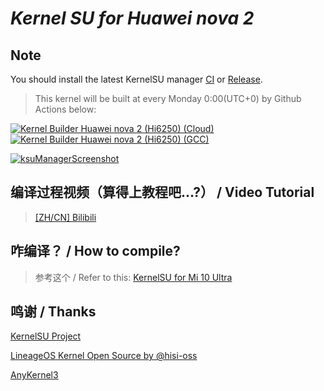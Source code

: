 # *Kernel SU for Huawei nova 2*

## Note
You should install the latest KernelSU manager [CI](https://github.com/tiann/KernelSU/actions/workflows/build-manager.yml) or [Release](https://github.com/tiann/KernelSU/releases).

> This kernel will be built at every Monday 0:00(UTC+0) by Github Actions below:

[![Kernel Builder Huawei nova 2 (Hi6250) (Cloud)](https://github.com/CoolestEnoch/kernel-su-huawei-nova2/actions/workflows/cloud.yml/badge.svg)](https://github.com/CoolestEnoch/kernel-su-huawei-nova2/actions/workflows/cloud.yml)
[![Kernel Builder Huawei nova 2 (Hi6250) (GCC)](https://github.com/CoolestEnoch/kernel-su-huawei-nova2/actions/workflows/legacy.yml/badge.svg)](https://github.com/CoolestEnoch/kernel-su-huawei-nova2/actions/workflows/legacy.yml)

[![ksuManagerScreenshot](/res/ksuManagerScreenShot.jpg)](https://github.com/CoolestEnoch/kernel-su-huawei-nova2)

## 编译过程视频（算得上教程吧...?） / Video Tutorial
> [[ZH/CN] Bilibili](https://www.bilibili.com/video/BV1R84y157wp)

## 咋编译？ / How to compile?
> 参考这个 / Refer to this: [KernelSU for Mi 10 Ultra](https://github.com/CoolestEnoch/kernel-su-xiaomi-cas)

## 鸣谢 / Thanks 
[KernelSU Project](https://github.com/tiann/KernelSU)


[LineageOS Kernel Open Source by @hisi-oss](https://github.com/hisi-oss/android_kernel_huawei_hi6250-8)
<!--[LineageOS Kernel Open Source by @hi6250-oss-old](https://github.com/hi6250-oss-old/android_kernel_huawei_hi6250-8)-->


[AnyKernel3](https://github.com/osm0sis/AnyKernel3)
